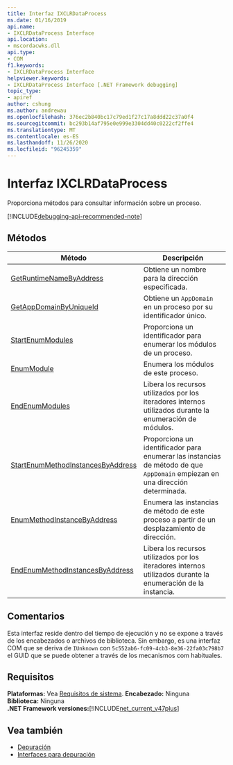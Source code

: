 ```yaml
---
title: Interfaz IXCLRDataProcess
ms.date: 01/16/2019
api.name:
- IXCLRDataProcess Interface
api.location:
- mscordacwks.dll
api.type:
- COM
f1.keywords:
- IXCLRDataProcess Interface
helpviewer.keywords:
- IXCLRDataProcess Interface [.NET Framework debugging]
topic_type:
- apiref
author: cshung
ms.author: andrewau
ms.openlocfilehash: 376ec2b840bc17c79ed1f27c17a8ddd22c37a0f4
ms.sourcegitcommit: bc293b14af795e0e999e3304dd40c0222cf2ffe4
ms.translationtype: MT
ms.contentlocale: es-ES
ms.lasthandoff: 11/26/2020
ms.locfileid: "96245359"
---
```

# <a name="ixclrdataprocess-interface"></a>Interfaz IXCLRDataProcess

Proporciona métodos para consultar información sobre un proceso.

[!INCLUDE[debugging-api-recommended-note](../../../../includes/debugging-api-recommended-note.md)]

## <a name="methods"></a>Métodos

| Método                                                                                                                                               | Descripción                                                                                     |
| ---------------------------------------------------------------------------------------------------------------------------------------------------- | ----------------------------------------------------------------------------------------------- |
| [GetRuntimeNameByAddress](ixclrdataprocess-getruntimenamebyaddress-method.md)                     | Obtiene un nombre para la dirección especificada.                                                               |
| [GetAppDomainByUniqueId](ixclrdataprocess-getappdomainbyuniqueid-method.md)                       | Obtiene un `AppDomain` en un proceso por su identificador único.                                              |
| [StartEnumModules](ixclrdataprocess-startenummodules-method.md)                                   | Proporciona un identificador para enumerar los módulos de un proceso.                                        |
| [EnumModule](ixclrdataprocess-enummodule-method.md)                                               | Enumera los módulos de este proceso.                                                         |
| [EndEnumModules](ixclrdataprocess-endenummodules-method.md)                                       | Libera los recursos utilizados por los iteradores internos utilizados durante la enumeración de módulos.               |
| [StartEnumMethodInstancesByAddress](ixclrdataprocess-startenummethodinstancesbyaddress-method.md) | Proporciona un identificador para enumerar las instancias de método de que `AppDomain` empiezan en una dirección determinada. |
| [EnumMethodInstanceByAddress](ixclrdataprocess-enummethodinstancebyaddress-method.md)             | Enumera las instancias de método de este proceso a partir de un desplazamiento de dirección.                  |
| [EndEnumMethodInstancesByAddress](ixclrdataprocess-endenummethodinstancesbyaddress-method.md)     | Libera los recursos utilizados por los iteradores internos utilizados durante la enumeración de la instancia.             |

## <a name="remarks"></a>Comentarios

Esta interfaz reside dentro del tiempo de ejecución y no se expone a través de los encabezados o archivos de biblioteca. Sin embargo, es una interfaz COM que se deriva de `IUnknown` con `5c552ab6-fc09-4cb3-8e36-22fa03c798b7` el GUID que se puede obtener a través de los mecanismos com habituales.

## <a name="requirements"></a>Requisitos

**Plataformas:** Vea [Requisitos de sistema](../../get-started/system-requirements.md).
**Encabezado:** Ninguna  
**Biblioteca:** Ninguna  
**.NET Framework versiones:**[!INCLUDE[net_current_v47plus](../../../../includes/net-current-v47plus.md)]  

## <a name="see-also"></a>Vea también

- [Depuración](index.md)
- [Interfaces para depuración](debugging-interfaces.md)
